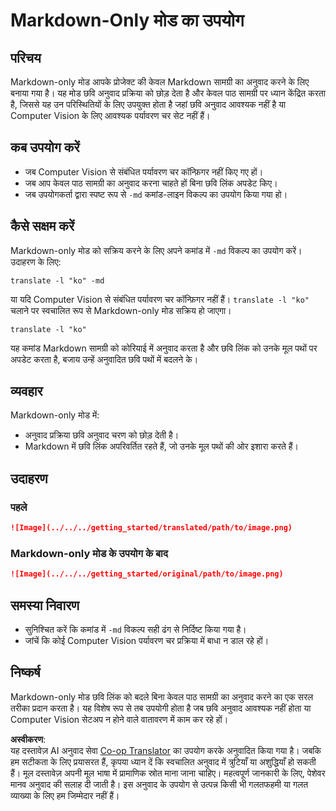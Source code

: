 <!--
CO_OP_TRANSLATOR_METADATA:
{
  "original_hash": "9b1b247a8d0f1736459e0e9ede0d9c92",
  "translation_date": "2025-05-06T17:44:06+00:00",
  "source_file": "getting_started/markdown-only-mode.md",
  "language_code": "hi"
}
-->
# Markdown-Only मोड का उपयोग

## परिचय
Markdown-only मोड आपके प्रोजेक्ट की केवल Markdown सामग्री का अनुवाद करने के लिए बनाया गया है। यह मोड छवि अनुवाद प्रक्रिया को छोड़ देता है और केवल पाठ सामग्री पर ध्यान केंद्रित करता है, जिससे यह उन परिस्थितियों के लिए उपयुक्त होता है जहां छवि अनुवाद आवश्यक नहीं है या Computer Vision के लिए आवश्यक पर्यावरण चर सेट नहीं हैं।

## कब उपयोग करें
- जब Computer Vision से संबंधित पर्यावरण चर कॉन्फ़िगर नहीं किए गए हों।
- जब आप केवल पाठ सामग्री का अनुवाद करना चाहते हों बिना छवि लिंक अपडेट किए।
- जब उपयोगकर्ता द्वारा स्पष्ट रूप से `-md` कमांड-लाइन विकल्प का उपयोग किया गया हो।

## कैसे सक्षम करें
Markdown-only मोड को सक्रिय करने के लिए अपने कमांड में `-md` विकल्प का उपयोग करें। उदाहरण के लिए:
```
translate -l "ko" -md
```

या यदि Computer Vision से संबंधित पर्यावरण चर कॉन्फ़िगर नहीं हैं। `translate -l "ko"` चलाने पर स्वचालित रूप से Markdown-only मोड सक्रिय हो जाएगा।

```
translate -l "ko"
```

यह कमांड Markdown सामग्री को कोरियाई में अनुवाद करता है और छवि लिंक को उनके मूल पथों पर अपडेट करता है, बजाय उन्हें अनुवादित छवि पथों में बदलने के।

## व्यवहार
Markdown-only मोड में:
- अनुवाद प्रक्रिया छवि अनुवाद चरण को छोड़ देती है।
- Markdown में छवि लिंक अपरिवर्तित रहते हैं, जो उनके मूल पथों की ओर इशारा करते हैं।

## उदाहरण
### पहले
```markdown
![Image](../../../getting_started/translated/path/to/image.png)
```
### Markdown-only मोड के उपयोग के बाद
```markdown
![Image](../../../getting_started/original/path/to/image.png)
```

## समस्या निवारण
- सुनिश्चित करें कि कमांड में `-md` विकल्प सही ढंग से निर्दिष्ट किया गया है।
- जांचें कि कोई Computer Vision पर्यावरण चर प्रक्रिया में बाधा न डाल रहे हों।

## निष्कर्ष
Markdown-only मोड छवि लिंक को बदले बिना केवल पाठ सामग्री का अनुवाद करने का एक सरल तरीका प्रदान करता है। यह विशेष रूप से तब उपयोगी होता है जब छवि अनुवाद आवश्यक नहीं होता या Computer Vision सेटअप न होने वाले वातावरण में काम कर रहे हों।

**अस्वीकरण**:  
यह दस्तावेज़ AI अनुवाद सेवा [Co-op Translator](https://github.com/Azure/co-op-translator) का उपयोग करके अनुवादित किया गया है। जबकि हम सटीकता के लिए प्रयासरत हैं, कृपया ध्यान दें कि स्वचालित अनुवाद में त्रुटियाँ या अशुद्धियाँ हो सकती हैं। मूल दस्तावेज़ अपनी मूल भाषा में प्रामाणिक स्रोत माना जाना चाहिए। महत्वपूर्ण जानकारी के लिए, पेशेवर मानव अनुवाद की सलाह दी जाती है। इस अनुवाद के उपयोग से उत्पन्न किसी भी गलतफहमी या गलत व्याख्या के लिए हम जिम्मेदार नहीं हैं।